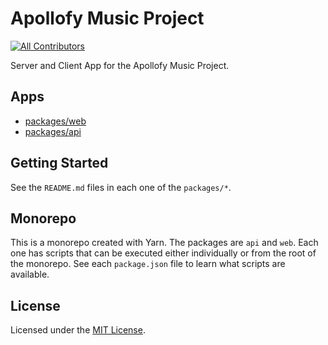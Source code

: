 # Apollofy Music Project

<!-- ALL-CONTRIBUTORS-BADGE:START - Do not remove or modify this section -->

[![All Contributors](https://img.shields.io/badge/all_contributors-2-orange.svg?style=flat-square)](#contributors-)

<!-- ALL-CONTRIBUTORS-BADGE:END -->

Server and Client App for the Apollofy Music Project.

## Apps

- [packages/web](packages/web/README.md)
- [packages/api](packages/api/README.md)

## Getting Started

See the `README.md` files in each one of the `packages/*`.

## Monorepo

This is a monorepo created with Yarn. The packages are `api` and `web`. Each one
has scripts that can be executed either individually or from the root of the
monorepo. See each `package.json` file to learn what scripts are available.

## License

Licensed under the [MIT License](./LICENSE).
